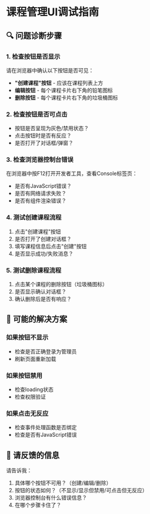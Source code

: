 # 课程管理UI调试指南

## 🔍 问题诊断步骤

### 1. 检查按钮是否显示
请在浏览器中确认以下按钮是否可见：
- **"创建课程"按钮** - 应该在课程列表上方
- **编辑按钮** - 每个课程卡片右下角的铅笔图标
- **删除按钮** - 每个课程卡片右下角的垃圾桶图标

### 2. 检查按钮是否可点击
- 按钮是否呈现为灰色/禁用状态？
- 点击按钮时是否有反应？
- 是否打开了对话框/弹窗？

### 3. 检查浏览器控制台错误
在浏览器中按F12打开开发者工具，查看Console标签页：
- 是否有JavaScript错误？
- 是否有网络请求失败？
- 是否有组件渲染错误？

### 4. 测试创建课程流程
1. 点击"创建课程"按钮
2. 是否打开了创建对话框？
3. 填写课程信息后点击"创建"按钮
4. 是否显示成功/失败消息？

### 5. 测试删除课程流程
1. 点击某个课程的删除按钮（垃圾桶图标）
2. 是否显示确认对话框？
3. 确认删除后是否有响应？

## 🔧 可能的解决方案

### 如果按钮不显示
- 检查是否正确登录为管理员
- 刷新页面重新加载

### 如果按钮禁用
- 检查loading状态
- 检查权限验证

### 如果点击无反应
- 检查事件处理函数是否绑定
- 检查是否有JavaScript错误

## 📝 请反馈的信息
请告诉我：
1. 具体哪个按钮不可用？（创建/编辑/删除）
2. 按钮的状态如何？（不显示/显示但禁用/可点击但无反应）
3. 浏览器控制台有什么错误信息？
4. 在哪个步骤卡住了？
